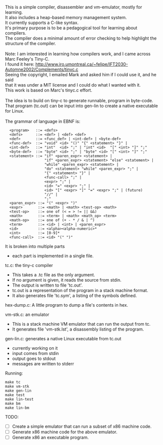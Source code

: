 This is a simple compiler, disassembler and vm-emulator, mostly for learning.<br/>
It also includes a heap-based memory management system.<br/>
It currently supports a C-like syntax.<br/>
It's primary purpose is to be a pedagogical tool for learning about compilers.<br/>
The compiler does a minimal amount of error checking to help highlight the structure of the compiler.<br/>
<br/>
Note: I am interested in learning how compilers work, and I came across Marc Feeley's Tiny-C.<br/>
I found it here: http://www.iro.umontreal.ca/~felipe/IFT2030-Automne2002/Complements/tinyc.c<br/>
Seeing the copyright, I emailed Mark and asked him if I could use it, and he said<br/>
that it was under a MIT license and I could do what I wanted with it.<br/>
This work is based on Marc's tinyc.c effort.<br/>
<br/>
The idea is to build on tiny-c to generate runnable, program in byte-code.<br/>
That program (tc.out) can be input into gen-lin to create a native executable for Linux.<br/>
<br/>
The grammar of language in EBNF is:

```
  <program>   ::= <defs>
  <defs>      ::= <def> | <def> <def>
  <def>       ::= <func_def> | <int-def> | <byte-def>
  <func-def>  ::= "void" <id> "()" "{" <statement> "}" |
  <int-def>   ::= "int"  <id> ";" | "int" <id>  "[" <int> "]" ";"
  <byte-def>  ::= "byte" <id> ";" | "byte" <id> "[" <int> "]" ";"
  <statement> ::= "if" <paren_expr> <statement> |
                  "if" <paren_expr> <statement> "else" <statement> |
                  "while" <paren_expr> <statement> |
                  "do" <statement> "while" <paren_expr> ";" |
                  "{" <statement> "}" |
                  <func-call> ";" |
                  <expr> ";" |
                  <id> "=" <expr> ";" |
                  <id> "[" <expr> "]" "=" <expr> ";" | (future)
                  "//" |
                  ";"
  <paren_expr> ::= "(" <expr> ")"
  <expr>       ::= <math> | <math> <test-op> <math>
  <test-op>    ::= one of (< = > != || &&)
  <math>       ::= <term> | <math> <math_op> <term>
  <math-op>    ::= one of (+ - * / & | ^)
  <term>       ::= <id> | <int> | <paren_expr>
  <id>         ::= <alpha><alpha-numeric>*
  <int>        ::= [0-9]*
  <func-call>  ::= <id> "(" ")"
 ```

It is broken into multiple parts
- each part is implemented in a single file.

tc.c: the tiny-c compiler
- This takes a .tc file as the only argument.
- If no argument is given, it reads the source from stdin.
- The output is written to file 'tc.out'.
- tc.out is a representation of the program in a stack machine format.
- It also generates file 'tc.sym', a listing of the symbols defined.

hex-dump.c: A little program to dump a file's contents in hex.

vm-stk.c: an emulator
- This is a stack machine VM emulator that can run the output from tc.
- It generates file 'vm-stk.lst', a disassembly listing of the program.

gen-lin.c: generates a native Linux executable from tc.out
- currently working on it
- input comes from stdin
- output goes to stdout
- messages are written to stderr

Running:
```
make tc
make vm-stk
make gen-lin
make test
make lin-test
make bm
make lin-bm
 ```

TODO:
- [ ] Create a simple emulator that can run a subset of x86 machine code.
- [ ] Generate x86 machine code for the above emulator.
- [ ] Generate x86 an executable program.
